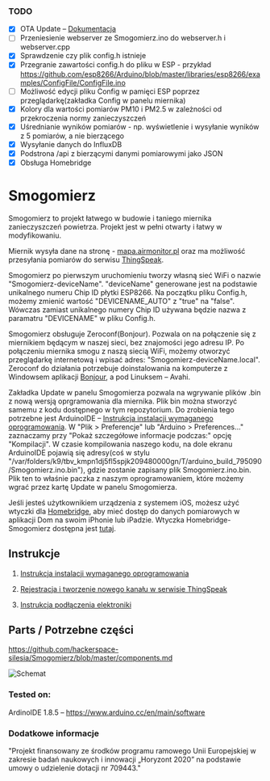 ### TODO

- [X] OTA Update – [Dokumentacja](http://esp8266.github.io/Arduino/versions/2.0.0/doc/ota_updates/ota_updates.html#arduino-ide)
- [ ] Przeniesienie webserver ze Smogomierz.ino do webserver.h i webserver.cpp 
- [X] Sprawdzenie czy plik config.h istnieje
- [X] Przegranie zawartości config.h do pliku w ESP - przykład https://github.com/esp8266/Arduino/blob/master/libraries/esp8266/examples/ConfigFile/ConfigFile.ino
- [ ] Możliwość edycji pliku Config w pamięci ESP poprzez przeglądarkę(zakładka Config w panelu miernika)
- [X] Kolory dla wartości pomiarów PM10 i PM2.5 w zależności od przekroczenia normy zanieczyszczeń 
- [X] Uśrednianie wyników pomiarów - np. wyświetlenie i wysyłanie wyników z 5 pomiarów, a nie bierzącego 
- [X] Wysyłanie danych do InfluxDB 
- [X] Podstrona /api z bierzącymi danymi pomiarowymi jako JSON
- [X] Obsługa Homebridge 

# Smogomierz

Smogomierz to projekt łatwego w budowie i taniego miernika zanieczyszczeń powietrza. Projekt jest w pełni otwarty i łatwy w modyfikowaniu. 

Miernik wysyła dane na stronę - [mapa.airmonitor.pl](http://mapa.airmonitor.pl) oraz ma możliwość przesyłania pomiarów do serwisu [ThingSpeak](https://thingspeak.com).

Smogomierz po pierwszym uruchomieniu tworzy własną sieć WiFi o nazwie "Smogomierz-deviceName". "deviceName" generowane jest na podstawie unikalnego numeru Chip ID płytki ESP8266. Na początku pliku Config.h, możemy zmienić wartość "DEVICENAME_AUTO" z "true" na "false". Wówczas zamiast unikalnego numery Chip ID używana będzie nazwa z paramatru "DEVICENAME" w pliku Config.h. 

Smogomierz obsługuje Zeroconf(Bonjour). Pozwala on na połączenie się z miernikiem będącym w naszej sieci, bez znajomości jego adresu IP. Po połączeniu miernika smogu z naszą siecią WiFi, możemy otworzyć przeglądarkę internetową i wpisać adres: "Smogomierz-deviceName.local". Zeroconf do działania potrzebuje doinstalowania na komputerze z Windowsem aplikacji [Bonjour](https://support.apple.com/kb/DL999?locale=pl_PL), a pod Linuksem – Avahi. 

Zakładka Update w panelu Smogomierza pozwala na wgrywanie plików .bin z nową wersją oprgramowania dla miernika. Plik bin można stworzyć samemu z kodu dostępnego w tym repozytorium. Do zrobienia tego potrzebne jest ArduinoIDE – [Instrukcja instalacji wymaganego oprogramowania](https://github.com/hackerspace-silesia/Smogomierz/blob/master/instrukcje/software.md). W "Plik > Preferencje" lub "Arduino > Preferences…" zaznaczamy przy "Pokaż szczegółowe informacje podczas:" opcję "Kompilacji". W czasie kompilowania naszego kodu, na dole ekranu ArduinoIDE pojawią się adresy(coś w stylu "/var/folders/k9/tbv_kmpn1dj5fl5spjk209480000gn/T/arduino_build_795090/Smogomierz.ino.bin"), gdzie zostanie zapisany plik Smogomierz.ino.bin. Plik ten to właśnie paczka z naszym oprogramowaniem, które możemy wgrać przez kartę Update w panelu Smogomierza.

Jeśli jesteś użytkownikiem urządzenia z systemem iOS, możesz użyć wtyczki dla [Homebridge](https://github.com/nfarina/homebridge), aby mieć dostęp do danych pomiarowych w aplikacji Dom na swoim iPhonie lub iPadzie. Wtyczka Homebridge-Smogomierz dostępna jest [tutaj](https://github.com/bfaliszek/homebridge-smogomierz).

## Instrukcje

1. [Instrukcja instalacji wymaganego oprogramowania](https://github.com/hackerspace-silesia/Smogomierz/blob/master/instrukcje/software.md)

2. [Rejestracja i tworzenie nowego kanału w serwisie ThingSpeak](https://github.com/hackerspace-silesia/Smogomierz/blob/master/instrukcje/thingspeak.md)

3. [Instrukcja podłączenia elektroniki](https://github.com/hackerspace-silesia/Smogomierz/blob/master/instrukcje/hardware.md)


## Parts / Potrzebne części

https://github.com/hackerspace-silesia/Smogomierz/blob/master/components.md

![Schemat](https://raw.githubusercontent.com/hackerspace-silesia/Smogomierz/master/schemat.png)


### Tested on:

ArdinoIDE 1.8.5 – https://www.arduino.cc/en/main/software

### Dodatkowe informacje

"Projekt finansowany ze środków programu ramowego Unii Europejskiej w zakresie badań naukowych i innowacji „Horyzont 2020” na podstawie umowy o udzielenie dotacji nr 709443."

